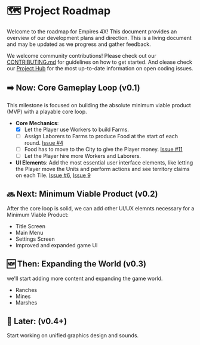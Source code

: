 # 🗺️ Project Roadmap
Welcome to the roadmap for Empires 4X! This document provides an overview of our development plans and direction. This is a living document and may be updated as we progress and gather feedback.

We welcome community contributions! Please check out our [CONTRIBUTING.md](https://github.com/YodasWs/Empires-4x/tree/master?tab=contributing-ov-file) for guidelines on how to get started.
And olease check our [Project Hub](https://github.com/users/YodasWs/projects/3) for the most up-to-date information on open coding issues.

## ➡️ Now: Core Gameplay Loop (v0.1)
This milestone is focused on building the absolute minimum viable product (MVP) with a playable core loop.
- **Core Mechanics**:
  - [x] Let the Player use Workers to build Farms.
  - [ ] Assign Laborers to Farms to produce Food at the start of each round.
    [Issue #4](https://github.com/YodasWs/Empires-4x/issues/4)
  - [ ] Food has to move to the City to give the Player money.
    [Issue #11](https://github.com/YodasWs/Empires-4x/issues/11)
  - [ ] Let the Player hire more Workers and Laborers.
- **UI Elements**: Add the most essential user interface elements, like letting the Player move the Units and perform actions and see territory claims on each Tile.
  [Issue #6](https://github.com/YodasWs/Empires-4x/issues/6), [Issue 9](https://github.com/YodasWs/Empires-4x/issues/9)

## 🔜 Next: Minimum Viable Product (v0.2)
After the core loop is solid, we can add other UI/UX elemnts necessary for a Minimum Viable Product:
- Title Screen
- Main Menu
- Settings Screen
- Improved and expanded game UI

## 🆕 Then: Expanding the World (v0.3)
 we'll start adding more content and expanding the game world.
- Ranches
- Mines
- Marshes

## 🌟 Later: (v0.4+)
Start working on unified graphics design and sounds.
